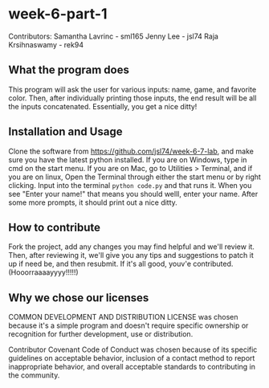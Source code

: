 # week-6-part-1

Contributors:
Samantha Lavrinc - sml165
Jenny Lee - jsl74
Raja Krsihnaswamy -  rek94


## What the program does
This program will ask the user for various inputs: name, game, and favorite color. Then, after individually printing those inputs, the end result will be all the inputs concatenated. Essentially, you get a nice ditty!

## Installation and Usage
Clone the software from https://github.com/jsl74/week-6-7-lab, and make sure you have the latest python installed. If you are on Windows, type in cmd on the start menu. If you are on Mac, go to Utilities > Terminal, and if you are on linux, Open the Terminal through either the start menu or by right clicking. Input into the terminal `python code.py` and that runs it. When you see "Enter your name!" that means you should welll, enter your name. After some more prompts, it should print out a nice ditty. 

## How to contribute
Fork the project, add any changes you may find helpful and we'll review it. Then, after reviewing it, we'll give you any tips and suggestions to patch it up if need be, and then resubmit. If it's all good, youv'e contributed. (Hooorraaaayyyy!!!!!)


## Why we chose our licenses
COMMON DEVELOPMENT AND DISTRIBUTION LICENSE was chosen because it's a simple program and doesn't require specific ownership or recognition for further development, use or distribution. 

Contributor Covenant Code of Conduct was chosen because of its specific guidelines on acceptable behavior, inclusion of a contact method to report inappropriate behavior, and overall acceptable standards to contributing in the community.
